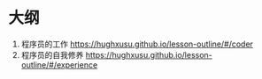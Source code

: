 # 大纲

1. 程序员的工作 https://hughxusu.github.io/lesson-outline/#/coder
2. 程序员的自我修养 https://hughxusu.github.io/lesson-outline/#/experience
